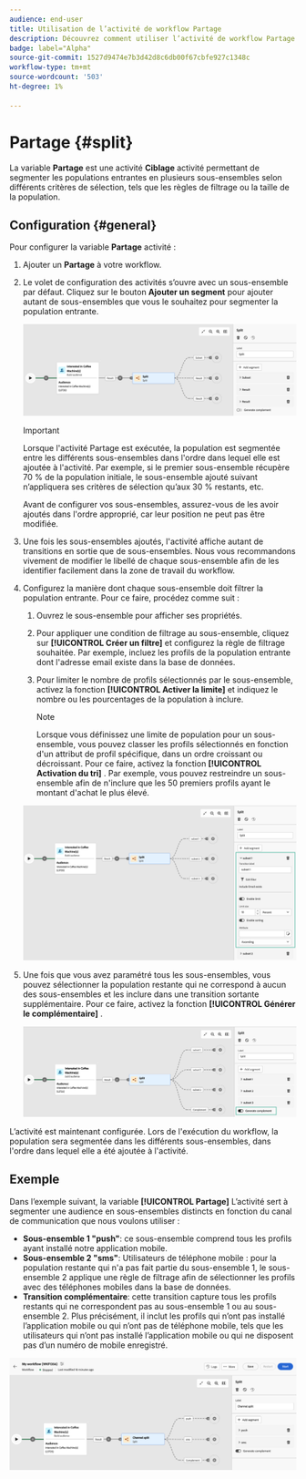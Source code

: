 ```yaml
---
audience: end-user
title: Utilisation de l’activité de workflow Partage
description: Découvrez comment utiliser l’activité de workflow Partage
badge: label="Alpha"
source-git-commit: 1527d9474e7b3d42d8c6db00f67cbfe927c1348c
workflow-type: tm+mt
source-wordcount: '503'
ht-degree: 1%

---
```



# Partage {#split}

La variable **Partage** est une activité **Ciblage** activité permettant de segmenter les populations entrantes en plusieurs sous-ensembles selon différents critères de sélection, tels que les règles de filtrage ou la taille de la population.

## Configuration {#general}

Pour configurer la variable **Partage** activité :

1. Ajouter un **Partage** à votre workflow.

1. Le volet de configuration des activités s’ouvre avec un sous-ensemble par défaut. Cliquez sur le bouton **Ajouter un segment** pour ajouter autant de sous-ensembles que vous le souhaitez pour segmenter la population entrante.

   ![](../assets/workflow-split.png)

   >[!IMPORTANT]
   >
   >Lorsque l&#39;activité Partage est exécutée, la population est segmentée entre les différents sous-ensembles dans l&#39;ordre dans lequel elle est ajoutée à l&#39;activité. Par exemple, si le premier sous-ensemble récupère 70 % de la population initiale, le sous-ensemble ajouté suivant n’appliquera ses critères de sélection qu’aux 30 % restants, etc.
   >
   > Avant de configurer vos sous-ensembles, assurez-vous de les avoir ajoutés dans l&#39;ordre approprié, car leur position ne peut pas être modifiée.

1. Une fois les sous-ensembles ajoutés, l&#39;activité affiche autant de transitions en sortie que de sous-ensembles. Nous vous recommandons vivement de modifier le libellé de chaque sous-ensemble afin de les identifier facilement dans la zone de travail du workflow.

1. Configurez la manière dont chaque sous-ensemble doit filtrer la population entrante. Pour ce faire, procédez comme suit :

   1. Ouvrez le sous-ensemble pour afficher ses propriétés.

   1. Pour appliquer une condition de filtrage au sous-ensemble, cliquez sur **[!UICONTROL Créer un filtre]** et configurez la règle de filtrage souhaitée. Par exemple, incluez les profils de la population entrante dont l&#39;adresse email existe dans la base de données.

   1. Pour limiter le nombre de profils sélectionnés par le sous-ensemble, activez la fonction **[!UICONTROL Activer la limite]** et indiquez le nombre ou les pourcentages de la population à inclure.

      >[!NOTE]
      >
      >Lorsque vous définissez une limite de population pour un sous-ensemble, vous pouvez classer les profils sélectionnés en fonction d&#39;un attribut de profil spécifique, dans un ordre croissant ou décroissant. Pour ce faire, activez la fonction **[!UICONTROL Activation du tri]** . Par exemple, vous pouvez restreindre un sous-ensemble afin de n&#39;inclure que les 50 premiers profils ayant le montant d&#39;achat le plus élevé.

   ![](../assets/workflow-split-subset.png)

1. Une fois que vous avez paramétré tous les sous-ensembles, vous pouvez sélectionner la population restante qui ne correspond à aucun des sous-ensembles et les inclure dans une transition sortante supplémentaire. Pour ce faire, activez la fonction **[!UICONTROL Générer le complémentaire]** .

   ![](../assets/workflow-split-complement.png)

L’activité est maintenant configurée. Lors de l&#39;exécution du workflow, la population sera segmentée dans les différents sous-ensembles, dans l&#39;ordre dans lequel elle a été ajoutée à l&#39;activité.

## Exemple

Dans l’exemple suivant, la variable **[!UICONTROL Partage]** L’activité sert à segmenter une audience en sous-ensembles distincts en fonction du canal de communication que nous voulons utiliser :

* **Sous-ensemble 1 &quot;push&quot;**: ce sous-ensemble comprend tous les profils ayant installé notre application mobile.
* **Sous-ensemble 2 &quot;sms&quot;**: Utilisateurs de téléphone mobile : pour la population restante qui n&#39;a pas fait partie du sous-ensemble 1, le sous-ensemble 2 applique une règle de filtrage afin de sélectionner les profils avec des téléphones mobiles dans la base de données.
* **Transition complémentaire**: cette transition capture tous les profils restants qui ne correspondent pas au sous-ensemble 1 ou au sous-ensemble 2. Plus précisément, il inclut les profils qui n’ont pas installé l’application mobile ou qui n’ont pas de téléphone mobile, tels que les utilisateurs qui n’ont pas installé l’application mobile ou qui ne disposent pas d’un numéro de mobile enregistré.

![](../assets/workflow-split-example.png)

